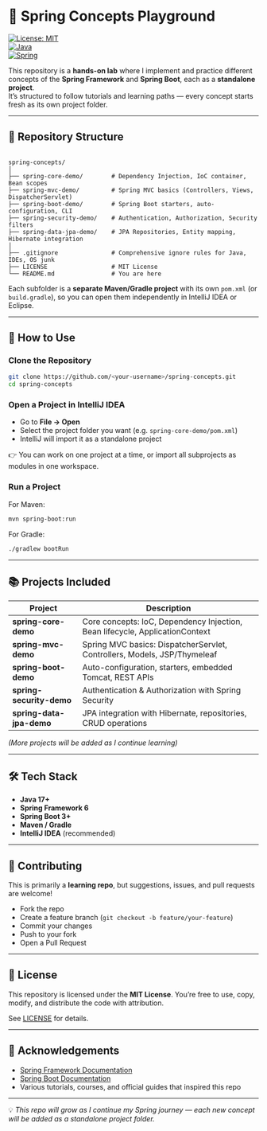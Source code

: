 
# 📘 Spring Concepts Playground  

[![License: MIT](https://img.shields.io/badge/License-MIT-yellow.svg)](LICENSE)  
[![Java](https://img.shields.io/badge/Java-17%2B-blue)]()  
[![Spring](https://img.shields.io/badge/Spring-Framework%20&%20Boot-brightgreen)]()  

This repository is a **hands-on lab** where I implement and practice different concepts of the **Spring Framework** and **Spring Boot**, each as a **standalone project**.  
It’s structured to follow tutorials and learning paths — every concept starts fresh as its own project folder.  

---

## 📂 Repository Structure  

```

spring-concepts/
│
├── spring-core-demo/        # Dependency Injection, IoC container, Bean scopes
├── spring-mvc-demo/         # Spring MVC basics (Controllers, Views, DispatcherServlet)
├── spring-boot-demo/        # Spring Boot starters, auto-configuration, CLI
├── spring-security-demo/    # Authentication, Authorization, Security filters
├── spring-data-jpa-demo/    # JPA Repositories, Entity mapping, Hibernate integration
│
├── .gitignore               # Comprehensive ignore rules for Java, IDEs, OS junk
├── LICENSE                  # MIT License
└── README.md                # You are here

````

Each subfolder is a **separate Maven/Gradle project** with its own `pom.xml` (or `build.gradle`), so you can open them independently in IntelliJ IDEA or Eclipse.  

---

## 🚀 How to Use  

### Clone the Repository
```bash
git clone https://github.com/<your-username>/spring-concepts.git
cd spring-concepts
````

### Open a Project in IntelliJ IDEA

* Go to **File → Open**
* Select the project folder you want (e.g. `spring-core-demo/pom.xml`)
* IntelliJ will import it as a standalone project

👉 You can work on one project at a time, or import all subprojects as modules in one workspace.

### Run a Project

For Maven:

```bash
mvn spring-boot:run
```

For Gradle:

```bash
./gradlew bootRun
```

---

## 📚 Projects Included

| Project                  | Description                                                                  |
| ------------------------ | ---------------------------------------------------------------------------- |
| **spring-core-demo**     | Core concepts: IoC, Dependency Injection, Bean lifecycle, ApplicationContext |
| **spring-mvc-demo**      | Spring MVC basics: DispatcherServlet, Controllers, Models, JSP/Thymeleaf     |
| **spring-boot-demo**     | Auto-configuration, starters, embedded Tomcat, REST APIs                     |
| **spring-security-demo** | Authentication & Authorization with Spring Security                          |
| **spring-data-jpa-demo** | JPA integration with Hibernate, repositories, CRUD operations                |

*(More projects will be added as I continue learning)*

---

## 🛠️ Tech Stack

* **Java 17+**
* **Spring Framework 6**
* **Spring Boot 3+**
* **Maven / Gradle**
* **IntelliJ IDEA** (recommended)

---

## 🤝 Contributing

This is primarily a **learning repo**, but suggestions, issues, and pull requests are welcome!

* Fork the repo
* Create a feature branch (`git checkout -b feature/your-feature`)
* Commit your changes
* Push to your fork
* Open a Pull Request

---

## 📜 License

This repository is licensed under the **MIT License**.
You’re free to use, copy, modify, and distribute the code with attribution.

See [LICENSE](LICENSE) for details.

---

## 🌟 Acknowledgements

* [Spring Framework Documentation](https://spring.io/projects/spring-framework)
* [Spring Boot Documentation](https://spring.io/projects/spring-boot)
* Various tutorials, courses, and official guides that inspired this repo

---

💡 *This repo will grow as I continue my Spring journey — each new concept will be added as a standalone project folder.*
